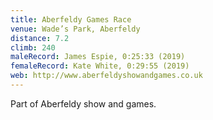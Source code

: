 ```yaml
---
title: Aberfeldy Games Race
venue: Wade’s Park, Aberfeldy
distance: 7.2
climb: 240
maleRecord: James Espie, 0:25:33 (2019)
femaleRecord: Kate White, 0:29:55 (2019)
web: http://www.aberfeldyshowandgames.co.uk
---
```


Part of Aberfeldy show and games.
